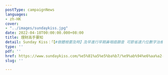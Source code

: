 ```yaml
---
postType: campaignNews
languages:
- zh-HK
cover:
- "../images/sundaykiss.jpg"
date: 2022-04-18T00:00:00.000+08:00
title: 理財高手要知
detail: Sunday Kiss：「【#做體檢要及時】及早進行早期鼻咽癌篩查 可節省達六位數字治療費用及收入損失」
type: ''
pdf: ''
href: https://www.sundaykiss.com/%e5%81%a5%e5%ba%b7/%e9%ab%94%e6%aa%a2-%e9%bc%bb%e5%92%bd%e7%99%8c-%e6%97%a9%e6%9c%9f%e9%bc%bb%e5%92%bd%e7%99%8c%e7%af%a9%e6%9f%a5-%e6%b2%bb%e7%99%82-544354/
slug: ''

---
```

